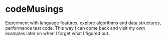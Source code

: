 # codeMusings
Experiment with language features, explore algorithms and data structures, performance test code. This way I can come back and visit my own examples later on when I forget what I figured out.
